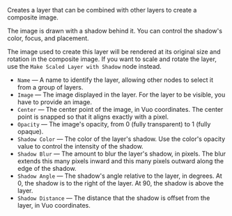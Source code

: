 Creates a layer that can be combined with other layers to create a composite image. 

The image is drawn with a shadow behind it.  You can control the shadow's color, focus, and placement.

The image used to create this layer will be rendered at its original size and rotation in the composite image. If you want to scale and rotate the layer, use the `Make Scaled Layer with Shadow` node instead.

   - `Name` — A name to identify the layer, allowing other nodes to select it from a group of layers. 
   - `Image` — The image displayed in the layer. For the layer to be visible, you have to provide an image. 
   - `Center` — The center point of the image, in Vuo coordinates.  The center point is snapped so that it aligns exactly with a pixel.
   - `Opacity` — The image's opacity, from 0 (fully transparent) to 1 (fully opaque). 
   - `Shadow Color` — The color of the layer's shadow.  Use the color's opacity value to control the intensity of the shadow.
   - `Shadow Blur` — The amount to blur the layer's shadow, in pixels.  The blur extends this many pixels inward and this many pixels outward along the edge of the shadow. 
   - `Shadow Angle` — The shadow's angle relative to the layer, in degrees. At 0, the shadow is to the right of the layer. At 90, the shadow is above the layer. 
   - `Shadow Distance` — The distance that the shadow is offset from the layer, in Vuo coordinates. 
